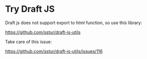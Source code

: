 # Try Draft JS

Draft js does not support export to html function, so use this library:

https://github.com/sstur/draft-js-utils

Take care of this issue:

https://github.com/sstur/draft-js-utils/issues/116
